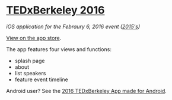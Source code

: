 # [TEDxBerkeley 2016](https://appsto.re/i6Y93s3)
*iOS application for the Febraury 6, 2016 event ([2015's](https://github.com/alvinwan/TEDxBerkeley))*

[View on the app store](https://appsto.re/i6Y93s3).

The app features four views and functions:
- splash page
- about
- list speakers
- feature event timeline

Android user? See the [2016 TEDxBerkeley App made for Android](https://github.com/TEDxBerkeley/TEDxBerkeleyApp).
